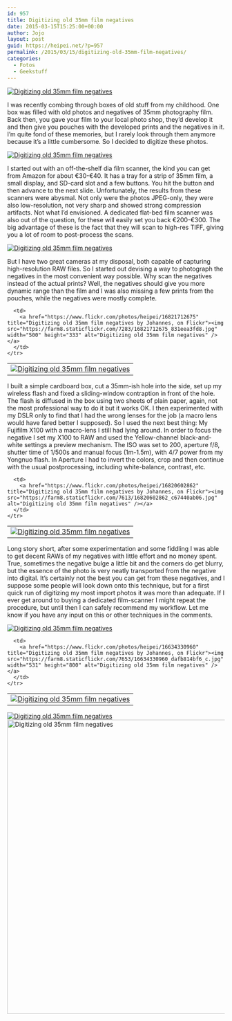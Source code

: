 ```yaml
---
id: 957
title: Digitizing old 35mm film negatives
date: 2015-03-15T15:25:00+00:00
author: Jojo
layout: post
guid: https://heipei.net/?p=957
permalink: /2015/03/15/digitizing-old-35mm-film-negatives/
categories:
  - Fotos
  - Geekstuff
---
```

<div class="img">
  <a href="https://www.flickr.com/photos/heipei/16614416477" title="Digitizing old 35mm film negatives by Johannes, on Flickr"><img src="https://farm8.staticflickr.com/7643/16614416477_edfaaa7fdc_b.jpg" alt="Digitizing old 35mm film negatives" /></a>
</div>

I was recently combing through boxes of old stuff from my childhood. One box was filled with old photos and negatives of 35mm photography film. Back then, you gave your film to your local photo shop, they&#8217;d develop it and then give you pouches with the developed prints and the negatives in it. I&#8217;m quite fond of these memories, but I rarely look through them anymore because it&#8217;s a little cumbersome. So I decided to digitize these photos.

<div class="img">
  <a href="https://www.flickr.com/photos/heipei/16821712175" title="Digitizing old 35mm film negatives by Johannes, on Flickr"><img src="https://farm8.staticflickr.com/7655/16821712175_ea52e56127_b.jpg" alt="Digitizing old 35mm film negatives" /></a>
</div>

I started out with an off-the-shelf dia film scanner, the kind you can get from Amazon for about €30-€40. It has a tray for a strip of 35mm film, a small display, and SD-card slot and a few buttons. You hit the button and then advance to the next slide. Unfortunately, the results from these scanners were abysmal. Not only were the photos JPEG-only, they were also low-resolution, not very sharp and showed strong compression artifacts. Not what I&#8217;d envisioned. A dedicated flat-bed film scanner was also out of the question, for these will easily set you back €200-€300. The big advantage of these is the fact that they will scan to high-res TIFF, giving you a lot of room to post-process the scans.

<div class="img">
  <a href="https://www.flickr.com/photos/heipei/16635606099" title="Digitizing old 35mm film negatives by Johannes, on Flickr"><img src="https://farm9.staticflickr.com/8680/16635606099_ce920e88f3_b.jpg" alt="Digitizing old 35mm film negatives" /></a>
</div>

But I have two great cameras at my disposal, both capable of capturing high-resolution RAW files. So I started out devising a way to photograph the negatives in the most convenient way possible. Why scan the negatives instead of the actual prints? Well, the negatives should give you more dynamic range than the film and I was also missing a few prints from the pouches, while the negatives were mostly complete.

<div class="aligncenter img">
  <table>
    <tr>
      <td>
        <a href="https://www.flickr.com/photos/heipei/16821712845" title="Digitizing old 35mm film negatives by Johannes, on Flickr"><img src="https://farm9.staticflickr.com/8582/16821712845_97e10d220c.jpg" alt="Digitizing old 35mm film negatives" /></a>
      </td>
      
      <td>
        <a href="https://www.flickr.com/photos/heipei/16821712675" title="Digitizing old 35mm film negatives by Johannes, on Flickr"><img src="https://farm8.staticflickr.com/7283/16821712675_831eea3fd8.jpg" width="500" height="333" alt="Digitizing old 35mm film negatives" /></a>
      </td>
    </tr>
  </table>
</div>

I built a simple cardboard box, cut a 35mm-ish hole into the side, set up my wireless flash and fixed a sliding-window contraption in front of the hole. The flash is diffused in the box using two sheets of plain paper, again, not the most professional way to do it but it works OK. I then experimented with my DSLR only to find that I had the wrong lenses for the job (a macro lens would have fared better I supposed). So I used the next best thing: My Fujifilm X100 with a macro-lens I still had lying around. In order to focus the negative I set my X100 to RAW and used the Yellow-channel black-and-white settings a preview mechanism. The ISO was set to 200, aperture f/8, shutter time of 1/500s and manual focus (1m-1.5m), with 4/7 power from my Yongnuo flash. In Aperture I had to invert the colors, crop and then continue with the usual postprocessing, including white-balance, contrast, etc.

<div class="aligncenter img">
  <table>
    <tr>
      <td>
        <a href="https://www.flickr.com/photos/heipei/16201791273" title="Digitizing old 35mm film negatives by Johannes, on Flickr"><img src="https://farm9.staticflickr.com/8742/16201791273_b2ef443387.jpg" alt="Digitizing old 35mm film negatives" /></a>
      </td>
      
      <td>
        <a href="https://www.flickr.com/photos/heipei/16820602862" title="Digitizing old 35mm film negatives by Johannes, on Flickr"><img src="https://farm8.staticflickr.com/7613/16820602862_c67440ab06.jpg" alt="Digitizing old 35mm film negatives" /></a>
      </td>
    </tr>
  </table>
</div>

Long story short, after some experimentation and some fiddling I was able to get decent RAWs of my negatives with little effort and no money spent. True, sometimes the negative bulge a little bit and the corners do get blurry, but the essence of the photo is very neatly transported from the negative into digital. It&#8217;s certainly not the best you can get from these negatives, and I suppose some people will look down onto this technique, but for a first quick run of digitizing my most import photos it was more than adequate. If I ever get around to buying a dedicated film-scanner I might repeat the procedure, but until then I can safely recommend my workflow. Let me know if you have any input on this or other techniques in the comments.

<div class="aligncenter img">
  <div>
    <a href="https://www.flickr.com/photos/heipei/16795847826" title="Digitizing old 35mm film negatives by Johannes, on Flickr"><img src="https://farm8.staticflickr.com/7602/16795847826_d96e4a3216_b.jpg" alt="Digitizing old 35mm film negatives" /></a>
  </div>
  
  <table>
    <tr>
      <td>
        <a href="https://www.flickr.com/photos/heipei/16199364614" title="Digitizing old 35mm film negatives by Johannes, on Flickr"><img src="https://farm9.staticflickr.com/8723/16199364614_4397035d8f_c.jpg" alt="Digitizing old 35mm film negatives" /></a>
      </td>
      
      <td>
        <a href="https://www.flickr.com/photos/heipei/16634330960" title="Digitizing old 35mm film negatives by Johannes, on Flickr"><img src="https://farm8.staticflickr.com/7653/16634330960_dafb814bf6_c.jpg" width="531" height="800" alt="Digitizing old 35mm film negatives" /></a>
      </td>
    </tr>
  </table>
  
  <div>
    <a href="https://www.flickr.com/photos/heipei/16199363344" title="Digitizing old 35mm film negatives by Johannes, on Flickr"><img src="https://farm8.staticflickr.com/7643/16199363344_c70e1caf89_b.jpg" alt="Digitizing old 35mm film negatives" /></a>
  </div>
  
  <div>
    <a href="https://www.flickr.com/photos/heipei/16635606279" title="Digitizing old 35mm film negatives by Johannes, on Flickr"><img src="https://farm8.staticflickr.com/7613/16635606279_751949338e_b.jpg" width="1024" height="680" alt="Digitizing old 35mm film negatives" /></a>
  </div>
</div>